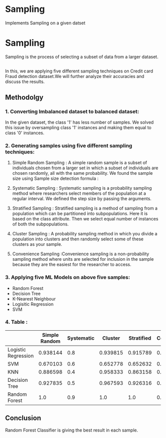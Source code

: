 # Sampling
Implements Sampling on a given datset
# Sampling
Sampling is the process of selecting a subset of data from a larger dataset.
##
In this, we are applying five different sampling techniques on Credit card Fraud detection dataset.We will further analyze their accuracies and discuss the results.<br>
## Methodolgy
### 1. Converting Imbalanced dataset to balanced dataset: <br>
   In the given dataset, the class '1' has less number of samples. We solved this issue by oversampling class '1' instances
   and making them equal to class '0' instances.
   
### 2. Generating samples using five different sampling techniques: <br>
   1. Simple Random Sampling : A simple random sample is a subset of individuals chosen from a larger set in which a subset of individuals are chosen randomly, all with the same probability. We found the sample size using Sample size detection formula :

   2. Systematic Sampling : Systematic sampling is a probability sampling method where researchers select members of the population at a regular interval. We defined the step size by passing the arguments. 
      
   3. Stratified Sampling : Stratified sampling is a method of sampling from a population which can be partitioned into subpopulations. Here it is based on the class attribute. Then we select equal number of instances of both the subpopulations.
      
   4. Cluster Sampling : A probability sampling method in which you divide a population into clusters   and then randomly select some of these clusters as your sample.  
   5. Convenience Sampling :Convenience sampling is a non-probability sampling method where units are selected for inclusion in the sample because they are the easiest for the researcher to access.
### 3. Applying five ML Models on above five samples: <br>

   - Random Forest
   - Decision Tree
   - K-Nearest Neighbour
   - Logisitic Regression
   - SVM

### 4. Table : <br>
|               | Simple Random | Systematic | Cluster | Stratified | Convenience |
| ------------- | ------------- | ------------- | ------------- | ------------- | ------------- |
| Logistic Regression  | 0.938144 | 0.8 | 0.939815 | 0.915789 | 0.98 |
| SVM  | 0.670103 | 0.6 | 0.652778 | 0.652632 | 0.98 |
| KNN  | 0.886598 | 0.4 | 0.958333 | 0.863158 | 0.98 |
| Decision Tree | 0.927835 | 0.5 | 0.967593 | 0.926316 | 0.98 |
| Random Forest | 1.0 | 0.9 | 1.0 | 1.0 | 0.98
   
   
## Conclusion
 Random Forest Classifier is giving the best result in each sample.